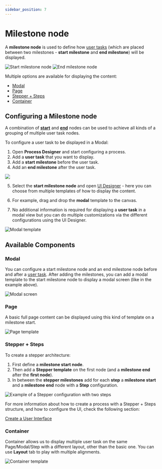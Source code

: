 ```yaml
---
sidebar_position: 7
---
```


# Milestone node

A **milestone node** is used to define how [user tasks](./user-task-node/user-task-node.md) (which are placed between two milestones - **start milestone** and **end milestone**) will be displayed.

![Start milestone node](https://s3.eu-west-1.amazonaws.com/docx.flowx.ai/building-blocks/node/milestone_node_start.png#center)
![End milestone node](https://s3.eu-west-1.amazonaws.com/docx.flowx.ai/building-blocks/node/milestone_node_end.png#center)

Multiple options are available for displaying the content:

* [Modal](milestone-node.md#modal)
* [Page](milestone-node.md#page)
* [Stepper + Steps](milestone-node.md#stepper--steps)
* [Container](milestone-node.md#container)

## Configuring a Milestone node

A combination of [**start**](../node/start-end-node.md#configuring-a-start-node) and [**end**](./start-end-node.md#configuring-an-end-node) nodes can be used to achieve all kinds of a grouping of multiple user task nodes.

To configure a user task to be displayed in a Modal:

1. Open **Process Designer** and start configuring a process.
2. Add a **user task** that you want to display.
3. Add a **start milestone** before the user task.
4. Add an **end milestone** after the user task.

![](https://s3.eu-west-1.amazonaws.com/docx.flowx.ai/building-blocks/node/milestone_node_modal_config.gif)

5. Select the **start milestone node** and open [UI Designer](../ui-designer/ui-designer.md) - here you can choose from multiple templates of how to display the content.

6. For example, drag and drop the **modal** template to the canvas.

7. No additional information is required for displaying a **user task** in a modal view but you can do multiple customizations via the different configurations using the UI Designer.

![Modal template](https://s3.eu-west-1.amazonaws.com/docx.flowx.ai/building-blocks/node/milestone_node_modal_config1.gif)

## Available Components

### Modal

You can configure a start milestone node and an end milestone node before and after a [user task](user-task-node/). After adding the milestones, you can add a modal template to the start milestone node to display a modal screen (like in the example above).

![Modal screen](https://s3.eu-west-1.amazonaws.com/docx.flowx.ai/building-blocks/node/modal_screen.pngg)

### Page

A basic full page content can be displayed using this kind of template on a milestone start.

![Page template](https://s3.eu-west-1.amazonaws.com/docx.flowx.ai/building-blocks/node/milestone_page.png)

### Stepper + Steps

To create a stepper architecture:

1. First define a **milestone start node**.
2. Then add a **Stepper template** on the first node (and a **milestone end** after the **first node**).
3. In between the **stepper milestones** add for each **step** a **milestone start** and a **milestone end** node with a **Step** configuration.

![Example of a Stepper configuration with two steps](https://s3.eu-west-1.amazonaws.com/docx.flowx.ai/building-blocks/node/stepper_config_two_steps.png)

For more information about how to create a process with a Stepper + Steps structure, and how to configure the UI, check the following section:

[Create a User Interface](../../flowx-designer/managing-a-process-flow/creating-a-user-interface.md)

### Container

Container allows us to display multiple user task on the same Page/Modal/Step with a different layout, other than the basic one. You can use **Layout** tab to play with multiple alignments.

![Container template](https://s3.eu-west-1.amazonaws.com/docx.flowx.ai/building-blocks/node/milestone_container.png)

